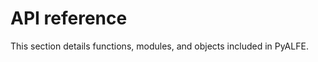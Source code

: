 # API reference

This section details functions, modules, and objects included in PyALFE.

```{tableofcontents}
```